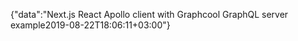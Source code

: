 {"data":"Next.js React Apollo client with Graphcool GraphQL server example2019-08-22T18:06:11+03:00"}
